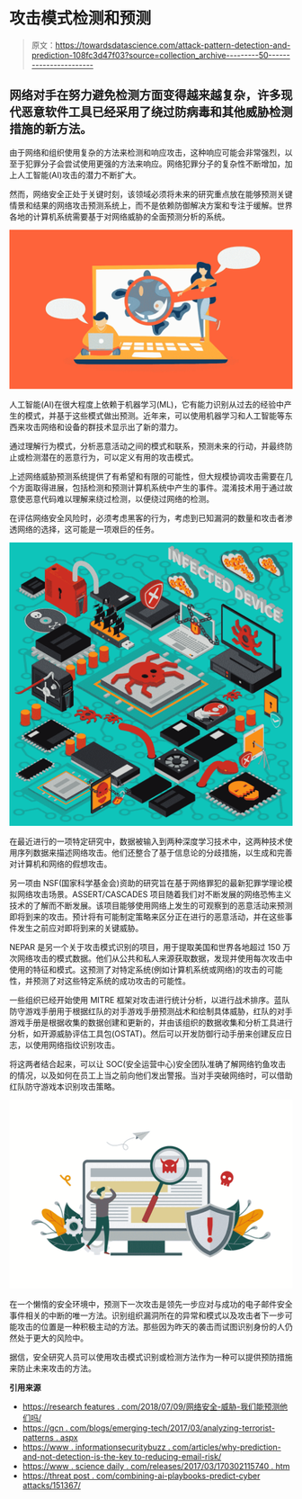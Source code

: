 # 攻击模式检测和预测

> 原文：<https://towardsdatascience.com/attack-pattern-detection-and-prediction-108fc3d47f03?source=collection_archive---------50----------------------->

## 网络对手在努力避免检测方面变得越来越复杂，许多现代恶意软件工具已经采用了绕过防病毒和其他威胁检测措施的新方法。

由于网络和组织使用复杂的方法来检测和响应攻击，这种响应可能会非常强烈，以至于犯罪分子会尝试使用更强的方法来响应。网络犯罪分子的复杂性不断增加，加上人工智能(AI)攻击的潜力不断扩大。

然而，网络安全正处于关键时刻，该领域必须将未来的研究重点放在能够预测关键情景和结果的网络攻击预测系统上，而不是依赖防御解决方案和专注于缓解。世界各地的计算机系统需要基于对网络威胁的全面预测分析的系统。

![](img/ca77c33b95de13fd564083dd60b36447.png)

人工智能(AI)在很大程度上依赖于机器学习(ML)，它有能力识别从过去的经验中产生的模式，并基于这些模式做出预测。近年来，可以使用机器学习和人工智能等东西来攻击网络和设备的群技术显示出了新的潜力。

通过理解行为模式，分析恶意活动之间的模式和联系，预测未来的行动，并最终防止或检测潜在的恶意行为，可以定义有用的攻击模式。

上述网络威胁预测系统提供了有希望和有限的可能性，但大规模协调攻击需要在几个方面取得进展，包括检测和预测计算机系统中产生的事件。混淆技术用于通过故意使恶意代码难以理解来绕过检测，以便绕过网络的检测。

在评估网络安全风险时，必须考虑黑客的行为，考虑到已知漏洞的数量和攻击者渗透网络的选择，这可能是一项艰巨的任务。

![](img/1816f2ca6b25acb1bfcf8ffda6bb8b51.png)

在最近进行的一项特定研究中，数据被输入到两种深度学习技术中，这两种技术使用序列数据来描述网络攻击。他们还整合了基于信息论的分歧措施，以生成和完善对计算机和网络的假想攻击。

另一项由 NSF(国家科学基金会)资助的研究旨在基于网络罪犯的最新犯罪学理论模拟网络攻击场景。ASSERT/CASCADES 项目随着我们对不断发展的网络恐怖主义技术的了解而不断发展。该项目能够使用网络上发生的可观察到的恶意活动来预测即将到来的攻击。预计将有可能制定策略来区分正在进行的恶意活动，并在这些事件发生之前应对即将到来的关键威胁。

NEPAR 是另一个关于攻击模式识别的项目，用于提取美国和世界各地超过 150 万次网络攻击的模式数据。他们从公共和私人来源获取数据，发现并使用每次攻击中使用的特征和模式。这预测了对特定系统(例如计算机系统或网络)的攻击的可能性，并预测了对这些特定系统的成功攻击的可能性。

一些组织已经开始使用 MITRE 框架对攻击进行统计分析，以进行战术排序。蓝队防守游戏手册用于根据红队的对手游戏手册预测战术和绘制具体威胁，红队的对手游戏手册是根据收集的数据创建和更新的，并由该组织的数据收集和分析工具进行分析，如开源威胁评估工具包(OSTAT)。然后可以开发防御行动手册来创建反应日志，以使用网络指纹识别攻击。

将这两者结合起来，可以让 SOC(安全运营中心)安全团队准确了解网络钓鱼攻击的情况，以及如何在员工上当之前向他们发出警报。当对手突破网络时，可以借助红队防守游戏本识别攻击策略。

![](img/856813a72ec6dae2c7d7cade68e99f06.png)

在一个懒惰的安全环境中，预测下一次攻击是领先一步应对与成功的电子邮件安全事件相关的中断的唯一方法。识别组织漏洞所在的异常和模式以及攻击者下一步可能攻击的位置是一种积极主动的方法。那些因为昨天的袭击而试图识别身份的人仍然处于更大的风险中。

据信，安全研究人员可以使用攻击模式识别或检测方法作为一种可以提供预防措施来防止未来攻击的方法。

**引用来源**

*   [https://research features . com/2018/07/09/网络安全-威胁-我们能预测他们吗/](https://researchfeatures.com/2018/07/09/cybersecurity-threats-can-we-predict-them/)
*   [https://gcn . com/blogs/emerging-tech/2017/03/analyzing-terrorist-patterns . aspx](https://gcn.com/blogs/emerging-tech/2017/03/analyzing-terrorist-patterns.aspx)
*   [https://www . informationsecuritybuzz . com/articles/why-prediction-and-not-detection-is-the-key to-reducing-email-risk/](https://www.informationsecuritybuzz.com/articles/why-prediction-and-not-detection-is-the-key-to-reducing-email-risk/)
*   [https://www . science daily . com/releases/2017/03/170302115740 . htm](https://www.sciencedaily.com/releases/2017/03/170302115740.htm)
*   [https://threat post . com/combining-ai-playbooks-predict-cyber attacks/151367/](https://threatpost.com/combining-ai-playbooks-predict-cyberattacks/151367/)